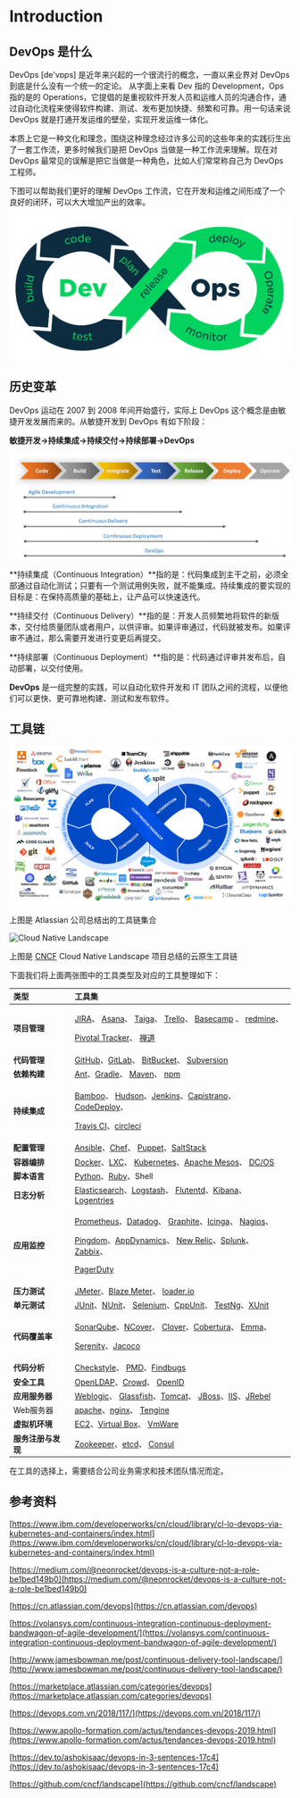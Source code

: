 # Introduction

## DevOps 是什么

DevOps \[de'vɒps\] 是近年来兴起的一个很流行的概念，一直以来业界对 DevOps 到底是什么没有一个统一的定论。 从字面上来看 Dev 指的 Development，Ops 指的是的 Operations，它提倡的是重视软件开发人员和运维人员的沟通合作，通过自动化流程来使得软件构建、测试、发布更加快捷、频繁和可靠。用一句话来说DevOps 就是打通开发运维的壁垒，实现开发运维一体化。

本质上它是一种文化和理念，围绕这种理念经过许多公司的这些年来的实践衍生出了一套工作流，更多时候我们是把 DevOps 当做是一种工作流来理解。现在对 DevOps 最常见的误解是把它当做是一种角色，比如人们常常称自己为 DevOps 工程师。

下图可以帮助我们更好的理解 DevOps 工作流，它在开发和运维之间形成了一个良好的闭环，可以大大增加产出的效率。

![DevOps &#x793A;&#x610F;&#x56FE;](.gitbook/assets/devopsworkflow.png)

## **历史变革**

DevOps 运动在 2007 到 2008 年间开始盛行，实际上 DevOps 这个概念是由敏捷开发发展而来的。从敏捷开发到 DevOps 有如下阶段：

 **敏捷开发-&gt;持续集成-&gt;持续交付-&gt;持续部署-&gt;DevOps**

![&#x4ECE;&#x654F;&#x6377;&#x5F00;&#x53D1;&#x5230; DevOps &#x7684;&#x8FDB;&#x9636;](.gitbook/assets/devopshistroys.png)

**持续集成（Continuous Integration）**指的是：代码集成到主干之前，必须全部通过自动化测试；只要有一个测试用例失败，就不能集成。持续集成的要实现的目标是：在保持高质量的基础上，让产品可以快速迭代。

**持续交付（Continuous Delivery）**指的是：开发人员频繁地将软件的新版本，交付给质量团队或者用户，以供评审。如果评审通过，代码就被发布。如果评审不通过，那么需要开发进行变更后再提交。

**持续部署（Continuous Deployment）**指的是：代码通过评审并发布后，自动部署，以交付使用。

**DevOps** 是一组完整的实践，可以自动化软件开发和 IT 团队之间的流程，以便他们可以更快、更可靠地构建、测试和发布软件。

## 工具链

![DevOps &#x5DE5;&#x5177;&#x94FE;](.gitbook/assets/devops-apps.png)

上图是 Atlassian 公司总结出的工具链集合

![Cloud Native Landscape](.gitbook/assets/cloudnativelandscape.png)

 上图是 [CNCF](https://www.cncf.io/) Cloud Native Landscape 项目总结的云原生工具链

下面我们将上面两张图中的工具类型及对应的工具整理如下：

<table>
  <thead>
    <tr>
      <th style="text-align:left">&#x7C7B;&#x578B;</th>
      <th style="text-align:left">&#x5DE5;&#x5177;&#x96C6;</th>
    </tr>
  </thead>
  <tbody>
    <tr>
      <td style="text-align:left"><b>&#x9879;&#x76EE;&#x7BA1;&#x7406;</b>
      </td>
      <td style="text-align:left">
        <p><a href="https://www.atlassian.com/software/jira">JIRA</a>&#x3001; <a href="https://asana.com">Asana</a>&#x3001;
          <a
          href="https://taiga.io">Taiga</a>&#x3001; <a href="https://trello.com">Trello</a>&#x3001; <a href="https://basecamp.com">Basecamp</a> &#x3001;
            <a
            href="http://www.redmine.org">redmine</a>&#x3001;</p>
        <p><a href="https://pivotal.io/">Pivotal Tracker</a>&#x3001; <a href="https://www.zentao.net/">&#x7985;&#x9053;</a>
        </p>
      </td>
    </tr>
    <tr>
      <td style="text-align:left"><b>&#x4EE3;&#x7801;&#x7BA1;&#x7406;</b>
      </td>
      <td style="text-align:left"><a href="https://github.com">GitHub</a>&#x3001;<a href="https://about.gitlab.com">GitLab</a>&#x3001;
        <a
        href="https://bitbucket.org">BitBucket</a>&#x3001; <a href="http://subversion.apache.org">Subversion</a>
      </td>
    </tr>
    <tr>
      <td style="text-align:left"><b>&#x4F9D;&#x8D56;&#x6784;&#x5EFA;</b>
      </td>
      <td style="text-align:left"><a href="http://ant.apache.org">Ant</a>&#x3001;<a href="https://gradle.org/">Gradle</a>&#x3001;
        <a
        href="http://maven.apache.org/">Maven</a>&#x3001;<b> </b><a href="https://www.npmjs.com/">npm</a>
      </td>
    </tr>
    <tr>
      <td style="text-align:left"><b>&#x6301;&#x7EED;&#x96C6;&#x6210;</b>
      </td>
      <td style="text-align:left">
        <p><a href="https://www.atlassian.com/software/bamboo">Bamboo</a>&#x3001;
          <a
          href="http://hudson-ci.org/">Hudson</a>&#x3001;<a href="https://jenkins.io">Jenkins</a>&#x3001;<a href="https://capistranorb.com/">Capistrano</a>&#x3001;
            <a
            href="https://aws.amazon.com/cn/codedeploy/">CodeDeploy</a>&#x3001;</p>
        <p><a href="https://www.travis-ci.org/">Travis CI</a>&#x3001;<a href="https://circleci.com/">circleci</a>
        </p>
      </td>
    </tr>
    <tr>
      <td style="text-align:left"><b>&#x914D;&#x7F6E;&#x7BA1;&#x7406;</b>
      </td>
      <td style="text-align:left"><a href="https://www.ansible.com/">Ansible</a>&#x3001;<a href="https://www.chef.io/">Chef</a>&#x3001;
        <a
        href="https://puppet.com/">Puppet</a>&#x3001;<a href="https://www.saltstack.com/">SaltStack</a>
      </td>
    </tr>
    <tr>
      <td style="text-align:left"><b>&#x5BB9;&#x5668;&#x7F16;&#x6392;</b>
      </td>
      <td style="text-align:left"><a href="www.docker.com/">Docker</a>&#x3001;<a href="https://linuxcontainers.org/">LXC</a>&#x3001;
        <a
        href="https://kubernetes.io/">Kubernetes</a>&#x3001;<a href="http://mesos.apache.org">Apache Mesos</a>&#x3001;
          <a
          href="https://mesosphere.com">DC/OS</a>
      </td>
    </tr>
    <tr>
      <td style="text-align:left"><b>&#x811A;&#x672C;&#x8BED;&#x8A00;</b>
      </td>
      <td style="text-align:left"><a href="https://www.python.org/">Python</a>&#x3001;<a href="www.ruby-lang.org">Ruby</a>&#x3001;Shell</td>
    </tr>
    <tr>
      <td style="text-align:left"><b>&#x65E5;&#x5FD7;&#x5206;&#x6790;</b>
      </td>
      <td style="text-align:left"><a href="https://www.elastic.co">Elasticsearch</a>&#x3001;<a href="https://www.elastic.co/cn/products/logstash">Logstash</a>&#x3001;
        <a
        href="https://www.fluentd.org/">Flutentd</a>&#x3001;<a href="https://www.elastic.co/cn/products/kibana">Kibana</a>&#x3001;
          <a
          href="https://logentries.com/">Logentries</a>
      </td>
    </tr>
    <tr>
      <td style="text-align:left"><b>&#x5E94;&#x7528;&#x76D1;&#x63A7;</b>
      </td>
      <td style="text-align:left">
        <p><a href="https://prometheus.io">Prometheus</a>&#x3001;<a href="https://www.datadoghq.com">Datadog</a>&#x3001;
          <a
          href="https://graphite.readthedocs.io">Graphite</a>&#x3001;<a href="https://icinga.com/">Icinga</a>&#x3001;
            <a
            href="https://www.nagios.org">Nagios</a>&#x3001;</p>
        <p><a href="https://www.pingdom.com/">Pingdom</a>&#x3001;<a href="https://www.appdynamics.com/">AppDynamics</a>&#x3001;
          <a
          href="https://newrelic.com">New Relic</a>&#x3001;<a href="https://www.splunk.com/">Splunk</a>&#x3001;
            <a
            href="https://www.zabbix.com/">Zabbix</a>&#x3001;</p>
        <p><a href="https://www.pagerduty.com/">PagerDuty</a>
        </p>
      </td>
    </tr>
    <tr>
      <td style="text-align:left"><b>&#x538B;&#x529B;&#x6D4B;&#x8BD5;</b>
      </td>
      <td style="text-align:left"><a href="https://jmeter.apache.org">JMeter</a>&#x3001;<a href="https://www.blazemeter.com/">Blaze Meter</a>&#x3001;
        <a
        href="https://loader.io/">loader.io</a>
      </td>
    </tr>
    <tr>
      <td style="text-align:left"><b>&#x5355;&#x5143;&#x6D4B;&#x8BD5;</b>
      </td>
      <td style="text-align:left"><a href="https://junit.org/">JUnit</a>&#x3001;<a href="https://nunit.org/">NUnit</a>&#x3001;
        <a
        href="https://www.seleniumhq.org/">Selenium</a>&#x3001;<a href="https://sourceforge.net/projects/cppunit/">CppUnit</a>&#x3001;
          <a
          href="https://testng.org/">TestNg</a>&#x3001;<a href="https://xunit.net/">XUnit</a>
      </td>
    </tr>
    <tr>
      <td style="text-align:left"><b>&#x4EE3;&#x7801;&#x8986;&#x76D6;&#x7387;</b>
      </td>
      <td style="text-align:left">
        <p><a href="https://www.sonarqube.org/">SonarQube</a>&#x3001;<a href="http://www.ncover.com/">NCover</a>&#x3001;
          <a
          href="https://www.atlassian.com/software/clover">Clover</a>&#x3001;<a href="https://sourceforge.net/projects/cobertura/">Cobertura</a>&#x3001;
            <a
            href="http://sourceforge.net/projects/emma/files/emma-testing/">Emma</a>&#x3001;</p>
        <p><a href="http://www.thucydides.info/#/">Serenity</a>&#x3001;<a href="https://www.eclemma.org/jacoco/trunk/doc/index.html">Jacoco</a>
        </p>
      </td>
    </tr>
    <tr>
      <td style="text-align:left"><b>&#x4EE3;&#x7801;&#x5206;&#x6790;</b>
      </td>
      <td style="text-align:left"><a href="http://checkstyle.sourceforge.net/">Checkstyle</a>&#x3001;
        <a
        href="https://pmd.github.io/">PMD</a>&#x3001;<a href="http://findbugs.sourceforge.net/">Findbugs</a>
      </td>
    </tr>
    <tr>
      <td style="text-align:left"><b>&#x5B89;&#x5168;&#x5DE5;&#x5177;</b>
      </td>
      <td style="text-align:left"><a href="http://www.openldap.org/">OpenLDAP</a>&#x3001;<a href="https://www.atlassian.com/software/crowd">Crowd</a>&#x3001;
        <a
        href="https://openid.net/">OpenID</a>
      </td>
    </tr>
    <tr>
      <td style="text-align:left"><b>&#x5E94;&#x7528;&#x670D;&#x52A1;&#x5668;</b>
      </td>
      <td style="text-align:left"><a href="https://www.oracle.com/middleware/technologies/weblogic.html">Weblogic</a>&#x3001;
        <a
        href="https://javaee.github.io/glassfish/">Glassfish</a>&#x3001;<a href="http://tomcat.apache.org/">Tomcat</a>&#x3001;
          <a
          href="https://www.jboss.org/">JBoss</a>&#x3001;<a href="https://www.iis.net/">IIS</a>&#x3001;<a href="https://jrebel.com/">JRebel</a>
      </td>
    </tr>
    <tr>
      <td style="text-align:left">Web&#x670D;&#x52A1;&#x5668;</td>
      <td style="text-align:left"><a href="http://httpd.apache.org/">apache</a>&#x3001;<a href="http://nginx.org/">nginx</a>&#x3001;
        <a
        href="http://tengine.taobao.org/">Tengine</a>
      </td>
    </tr>
    <tr>
      <td style="text-align:left"><b>&#x865A;&#x62DF;&#x673A;&#x73AF;&#x5883;</b>
      </td>
      <td style="text-align:left"><a href="https://www.amazonaws.cn/en/ec2/">EC2</a>&#x3001;<a href="https://www.virtualbox.org/">Virtual Box</a>&#x3001;
        <a
        href="https://www.vmware.com/">VmWare</a>
      </td>
    </tr>
    <tr>
      <td style="text-align:left"><b>&#x670D;&#x52A1;&#x6CE8;&#x518C;&#x4E0E;&#x53D1;&#x73B0;</b>
      </td>
      <td style="text-align:left"><a href="https://zookeeper.apache.org/">Zookeeper</a>&#x3001;<a href="https://etcd.io/">etcd</a>&#x3001;
        <a
        href="https://www.consul.io/">Consul</a>
      </td>
    </tr>
  </tbody>
</table>在工具的选择上，需要结合公司业务需求和技术团队情况而定。

## 参考资料

[https://www.ibm.com/developerworks/cn/cloud/library/cl-lo-devops-via-kubernetes-and-containers/index.html](https://www.ibm.com/developerworks/cn/cloud/library/cl-lo-devops-via-kubernetes-and-containers/index.html)

[https://medium.com/@neonrocket/devops-is-a-culture-not-a-role-be1bed149b0](https://medium.com/@neonrocket/devops-is-a-culture-not-a-role-be1bed149b0)

[https://cn.atlassian.com/devops](https://cn.atlassian.com/devops)

[https://volansys.com/continuous-integration-continuous-deployment-bandwagon-of-agile-development/](https://volansys.com/continuous-integration-continuous-deployment-bandwagon-of-agile-development/)

[http://www.jamesbowman.me/post/continuous-delivery-tool-landscape/](http://www.jamesbowman.me/post/continuous-delivery-tool-landscape/)

[https://marketplace.atlassian.com/categories/devops](https://marketplace.atlassian.com/categories/devops)

[https://devops.com.vn/2018/117/](https://devops.com.vn/2018/117/)

[https://www.apollo-formation.com/actus/tendances-devops-2019.html](https://www.apollo-formation.com/actus/tendances-devops-2019.html)

[https://dev.to/ashokisaac/devops-in-3-sentences-17c4](https://dev.to/ashokisaac/devops-in-3-sentences-17c4)

[https://github.com/cncf/landscape](https://github.com/cncf/landscape)

